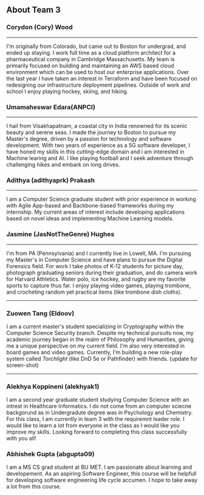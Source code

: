 ## About Team 3

### Corydon (Cory) Wood

---

I'm originally from Colorado, but came out to Boston for undergrad, and ended up staying. I work full time as a cloud platform architect for a pharmaceutical company in Cambridge
Massachusetts. My team is primarily focused on building and maintaining an AWS based cloud environment
which can be used to host our enterprise applications. Over the last year I have
taken an interest in Terraform and have been focused on redesigning our infrastructure deployment pipelines. Outside of work and school
I enjoy playing hockey, skiing, and hiking.

### Umamaheswar Edara(ANPCI)

---

I hail from Visakhapatnam, a coastal city in India renowned for its scenic beauty and serene seas. I made the journey to Boston to pursue my Master's degree, driven by a passion for technology and software development. With two years of experience as a 5G software developer, I have honed my skills in this cutting-edge domain and i am interested in Machine learing and AI. I like playing football and I seek adventure through challenging hikes and embark on long drives.

### Adithya (adithyaprk) Prakash

---

I am a Computer Science graduate student with prior experience in working with Agile App-based and Backbone-based frameworks during my internship. My current areas of interest include developing applications based on novel ideas and implementing Machine Learning models.

### Jasmine (JasNotTheGenre) Hughes

---

I'm from PA (Pennsylvania) and I currently live in Lowell, MA. I'm pursuing my Master's in Computer Science and have plans to pursue the Digital Forensics field. For work I take photos of K-12 students for picture day, photograph graduating seniors during their graduation, and do camera work for Harvard Athletics. Water polo, ice hockey, and rugby are my favorite sports to capture thus far. I enjoy playing video games, playing trombone, and crocheting random yet practical items (like trombone dish cloths).

---

### Zuowen Tang (Eldoov)

I am a current master's student specializing in Cryptography within the Computer Science Security branch. Despite my technical pursuits now, my academic journey began in the realm of Philosophy and Humanities, giving me a unique perspective on my current field. I'm also very interested in board games and video games. Currently, I'm building a new role-play system called _Torchlight_ (like DnD 5e or Pathfinder) with friends. (update for screen-shot)

---

### Alekhya Koppineni (alekhyak1)

I am a second year graduate student studying Computer Science with an intrest in Healthcare Informatics. I do not come from an computer sciecne backgorund as in Undergradute
degree was in Psychology and Chemistry. For this class, I am currently in team 3 with the requiremnt leader role. I would like to learn a lot from everyone in the class as I would
like you improve my skills. Looking forward to completing this class successfully with you all!

### Abhishek Gupta (abgupta09)

I am a MS CS grad student at BU MET. I am passionate about learning and developement. As an aspiring Software Engineer, this course will be helpfull for developing software engineering life cycle accumen. I hope to take away a lot from this course.
